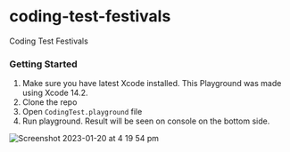 # coding-test-festivals
Coding Test Festivals

### Getting Started
1. Make sure you have latest Xcode installed. This Playground was made using Xcode 14.2.
2. Clone the repo
3. Open `CodingTest.playground` file
4. Run playground. Result will be seen on console on the bottom side.

![Screenshot 2023-01-20 at 4 19 54 pm](https://user-images.githubusercontent.com/1650604/213623919-529e64a3-92bb-4b09-8477-bff4fe2af93a.jpg)
